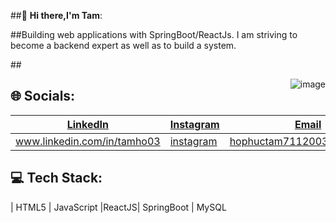 ##👋 **Hi there,I'm Tam**:

##Building web applications with SpringBoot/ReactJs.
  I am striving to become a backend expert as well as to build a system. 

  ##<div style="float: right; margin: 0 0 10px 10px;">
  ![image](https://github.com/user-attachments/assets/38e6fd38-9406-45c4-bbb1-1bdf4c5fb561)
  </div>

## 🌐 Socials:
| [LinkedIn](#) | [Instagram](#) | [Email](#) |
|---------------|---------------|------------|
| www.linkedin.com/in/tamho03       | [instagram](https://www.instagram.com/hpt711.03/)   | hophuctam7112003@gmail.com    |

## 💻 Tech Stack:
| HTML5 | JavaScript  |ReactJS| SpringBoot | MySQL



